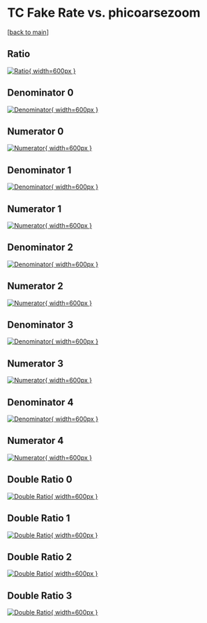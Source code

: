 # TC Fake Rate vs. phicoarsezoom

[[back to main](./)]



## Ratio

[![Ratio](../mtv/var/TC_fakerate_phicoarsezoom.png){ width=600px }](../mtv/var/TC_fakerate_phicoarsezoom.pdf)

## Denominator 0

[![Denominator](../mtv/den/TC_fakerate_phicoarsezoom_den0.png){ width=600px }](../mtv/den/TC_fakerate_phicoarsezoom_den0.pdf)

## Numerator 0

[![Numerator](../mtv/num/TC_fakerate_phicoarsezoom_num0.png){ width=600px }](../mtv/num/TC_fakerate_phicoarsezoom_num0.pdf)

## Denominator 1

[![Denominator](../mtv/den/TC_fakerate_phicoarsezoom_den1.png){ width=600px }](../mtv/den/TC_fakerate_phicoarsezoom_den1.pdf)

## Numerator 1

[![Numerator](../mtv/num/TC_fakerate_phicoarsezoom_num1.png){ width=600px }](../mtv/num/TC_fakerate_phicoarsezoom_num1.pdf)

## Denominator 2

[![Denominator](../mtv/den/TC_fakerate_phicoarsezoom_den2.png){ width=600px }](../mtv/den/TC_fakerate_phicoarsezoom_den2.pdf)

## Numerator 2

[![Numerator](../mtv/num/TC_fakerate_phicoarsezoom_num2.png){ width=600px }](../mtv/num/TC_fakerate_phicoarsezoom_num2.pdf)

## Denominator 3

[![Denominator](../mtv/den/TC_fakerate_phicoarsezoom_den3.png){ width=600px }](../mtv/den/TC_fakerate_phicoarsezoom_den3.pdf)

## Numerator 3

[![Numerator](../mtv/num/TC_fakerate_phicoarsezoom_num3.png){ width=600px }](../mtv/num/TC_fakerate_phicoarsezoom_num3.pdf)

## Denominator 4

[![Denominator](../mtv/den/TC_fakerate_phicoarsezoom_den4.png){ width=600px }](../mtv/den/TC_fakerate_phicoarsezoom_den4.pdf)

## Numerator 4

[![Numerator](../mtv/num/TC_fakerate_phicoarsezoom_num4.png){ width=600px }](../mtv/num/TC_fakerate_phicoarsezoom_num4.pdf)

## Double Ratio 0

[![Double Ratio](../mtv/ratio/TC_fakerate_phicoarsezoom_ratio0.png){ width=600px }](../mtv/ratio/TC_fakerate_phicoarsezoom_ratio0.pdf)

## Double Ratio 1

[![Double Ratio](../mtv/ratio/TC_fakerate_phicoarsezoom_ratio1.png){ width=600px }](../mtv/ratio/TC_fakerate_phicoarsezoom_ratio1.pdf)

## Double Ratio 2

[![Double Ratio](../mtv/ratio/TC_fakerate_phicoarsezoom_ratio2.png){ width=600px }](../mtv/ratio/TC_fakerate_phicoarsezoom_ratio2.pdf)

## Double Ratio 3

[![Double Ratio](../mtv/ratio/TC_fakerate_phicoarsezoom_ratio3.png){ width=600px }](../mtv/ratio/TC_fakerate_phicoarsezoom_ratio3.pdf)

